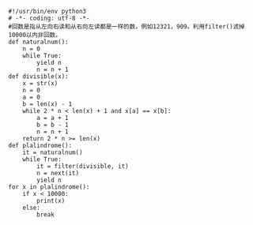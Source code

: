 


    #!/usr/bin/env python3
    # -*- coding: utf-8 -*-
    #回数是指从左向右读和从右向左读都是一样的数，例如12321，909。利用filter()滤掉10000以内非回数。
    def naturalnum():
        n = 0
        while True:
            yield n
            n = n + 1
    def divisible(x):
        x = str(x)
        n = 0
        a = 0
        b = len(x) - 1
        while 2 * n < len(x) + 1 and x[a] == x[b]:
            a = a + 1
            b = b - 1
            n = n + 1
        return 2 * n >= len(x)
    def plalindrome():
        it = naturalnum()
        while True:
            it = filter(divisible, it)
            n = next(it)
            yield n
    for x in plalindrome():
        if x < 10000:
            print(x)
        else:
            break